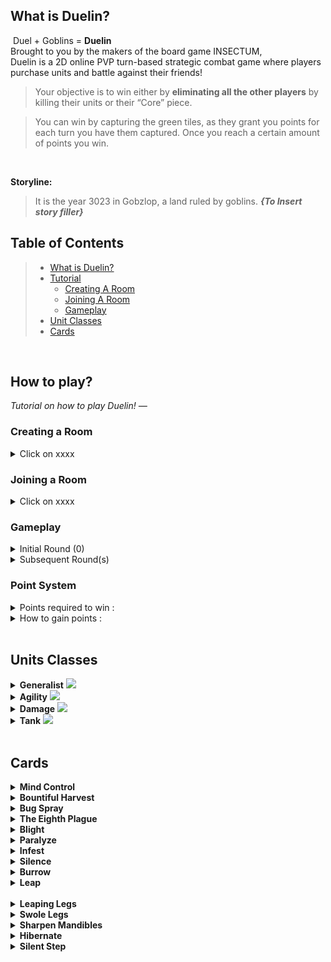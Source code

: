 ## What is Duelin?
<img src="">
Duel + Goblins = <b>Duelin</b> <br>
Brought to you by the makers of the board game INSECTUM, <br>
Duelin is a 2D online PVP turn-based strategic combat game where players purchase units and battle against their friends!

> Your objective is to win either by **eliminating all the other players** by killing their units or their “Core” piece. 

> You can win by capturing the green tiles, as they grant you points for each turn you have them captured. Once you reach a certain amount of points you win. 

<br>

**Storyline:**
> It is the year 3023 in Gobzlop, a land ruled by goblins. 
***{To Insert story filler}***

## Table of Contents
> - [What is Duelin?](#what-is-duelin)
> - [Tutorial](#how-to-play)
>   - [Creating A Room](#creating-a-room)
>   - [Joining A Room](#joining-a-room)
>   - [Gameplay](#gameplay)
> - [Unit Classes](#units-classes)
> - [Cards](#cards)
<br>

## How to play? 
*Tutorial on how to play Duelin! —*

### Creating a Room
<details>
<summary> Click on xxxx<br></summary>
<img src="" >
</details>

### Joining a Room
<details>
<summary> Click on xxxx<br></summary>
<img src="" >
</details>

### Gameplay
<details> <summary>Initial Round (0)<br></summary>
- Players will start of with 5 gold and they have to purchase units/items from the shop. <br>
- Players can purchase anything from the shop as long as they have enough gold. <br>
- A maximum of 3 units can be purchased at the start of the game. <br>
- After purchasing, players will pick their starting spawn position on the map. <br>
- Spawn positions are assigned in the sequence of when the players joined the room. <br>
</details>

<details> <summary>Subsequent Round(s)<br></summary>
- Players can only MOVE or ATTACK for each turn. <br>
- Players can use the shop to purchase units (max 5) and cards (No max) <br>
- Players can capture a farm to gain passive points (2 per round & on Capture) <br>
- Each farm takes 2 turn to fully capture. <br>
- Players can win by POINTS or by ELIMINATING all the other opponent's unit. <br>
</details>

### Point System
<details> <summary>Points required to win :<br></summary>
**2 Players - 15** <br>
**3 Players - 20** <br>
**4+ Players - 25** <br>
<br>
</details>

<details> <summary>How to gain points :<br></summary>
Kill enemy unit : **2** <br>
Kill enemy: **Absorb half their points** <br>
Capture farm : **2** <br>
Farm points : **2** <br>
</details> <br>


## Units Classes
<details>
<summary><b>Generalist</b> <img src="https://via.placeholder.com/150"></summary>
<b>Description</b> : A jack of all traits, but a master of none. <br>
<b>Ability</b>: <i>Depends on the unit</i> <br>

<br>
<img src="https://via.placeholder.com/150"><br>
</details>

<details>
<summary><b>Agility</b> <img src="https://via.placeholder.com/150"></summary>
<b>Description</b> : A speedy little bugger, fast but at the expense of health.<br>
<b>Ability</b>: Move a few extra steps <br>

<br>
<img src="https://via.placeholder.com/150"><br>
</details>

<details>
<summary><b>Damage</b> <img src="https://via.placeholder.com/150"></summary>
<b>Description</b> : Lorem Ipsum <br>
<b>Ability</b>: Taunt Enemies <br>

<img src="https://via.placeholder.com/150"><br>
</details>

<details>
<summary><b>Tank</b> <img src="https://via.placeholder.com/150"></summary>
<b>Description</b> : The frontlines; Strong but not that "strong"<br>
<b>Ability</b>: Taunt Enemies <br>

<img src="https://via.placeholder.com/150"><br>
</details> </br>

## Cards
<details>
<summary><b>Mind Control</b></summary>
<b>Description</b> : Take Control of an enemy's player for 2 turn <br>
<b>[+]</b>: If target unit is on a farm, user in control gets the farm points <br>
<b>[-]</b>: Target dies after mind control ends <br>
<b>Cost</b>: 4 Gold <br>
</details>

<details>
<summary><b>Bountiful Harvest</b></summary>
<b>Description</b> : Take Control of an enemy's player for 1 turn <br>
<b>Cost</b>: 4 Gold <br>
</details>

<details>
<summary><b>Bug Spray</b></summary>
<b>Description</b> : Instantly Kills An Opponent Unit <br>
<b>[-]</b>: Cannot kill a player with only 1 Unit, <br>
<b>[-]</b>: No points are gained when killing an opponent using this card. <br>
<b>Cost</b>: 4 Gold <br>
</details>

<details>
<summary><b>The Eighth Plague</b></summary>
<b>Description</b> : Disables all farm for 2 turns (aka: Paul's Mistake)<br>
<b>Cost</b>: 4 Gold <br>
</details>

<details>
<summary><b>Blight</b></summary>
<b>Description</b> : Disables 1 structure for 2 turns <br>
<b>Cost</b>: 3 Gold <br>
</details>

<details>
<summary><b>Paralyze</b></summary>
<b>Description</b> : Prevent player from using a bug for 2 turns <br>
<b>Cost</b>Gold <br>
</details>

<details>
<summary><b>Infest</b></summary>
<b>Description</b> : Disables the marketplace for 2 turns <br>
<b>Cost</b>: 3 Gold <br>
</details>

<details>
<summary><b>Silence</b></summary>
<b>Description</b> : Strip 1 unit of it's abilities for 2 turns <br>
<b>Cost</b>: 2 Gold <br>
</details>

<details>
<summary><b>Burrow</b></summary>
<b>Description</b> : Next attack is dodged <br>
<b>Cost</b>: 1 Gold <br>
</details>

<details>
<summary><b>Leap</b></summary>
<b>Description</b> : Moves 2 grids, can go over walls <br>
<b>Cost</b>: 1 Gold <br>
</details> <br>

<details>
<summary><b>Leaping Legs</b></summary>
<b>Description</b> : You may travel over walls <br>
<b>> Enhancements</b> : Can be applied to any Unit! <br>
<b>Cost</b>: 2 Gold <br>
</details>

<details>
<summary><b>Swole Legs</b></summary>
<b>Description</b> : +1 Movement <br>
<b>> Enhancements</b> : Can be applied to any Unit! <br>
<b>Cost</b>: 2 Gold <br>
</details>

<details>
<summary><b>Sharpen Mandibles</b></summary>
<b>Description</b> : Buff a unit by 1 Attack and 1 Defense (HP) <br>
<b>> Enhancements</b> : Can be applied to any Unit! <br>
<b>Cost</b>: 2 Gold <br>
</details>

<details>
<summary><b>Hibernate</b></summary>
<b>Description</b> : Heals a unit for 1 HP every turn <br>
<b>[-]</b>: You cannot overheal your unit. <br>
<b>> Enhancements</b> : Can be applied to any Unit! <br>
<b>Cost</b>: 1 Gold <br>
</details>

<details>
<summary><b>Silent Step</b></summary>
<b>Description</b> : Ignore Taunt <br>
<b>> Enhancements</b> : Can be applied to any Unit! <br>
<b>Cost</b>: 1 Gold <br>
</details>

